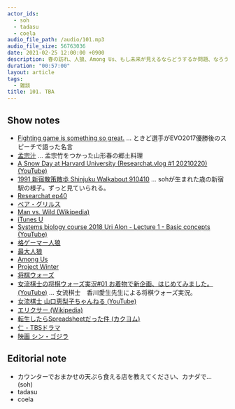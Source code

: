 ```yaml
---
actor_ids:
  - soh
  - tadasu
  - coela
audio_file_path: /audio/101.mp3
audio_file_size: 56763036
date: 2021-02-25 12:00:00 +0900
description: 春の訪れ、人狼、Among Us、もし未来が見えるならどうするか問題、なろう系小説について話しました。
duration: "00:57:00"
layout: article
tags:
  - 雑談
title: 101. TBA
---
```


## Show notes
- [Fighting game is something so great.](https://www.youtube.com/watch?v=3tN0zi8eino) ... ときど選手がEVO2017優勝後のスピーチで語った名言
- [孟宗汁](https://www.maff.go.jp/j/keikaku/syokubunka/k_ryouri/search_menu/menu/mosojiru_yamagata.html) ... 孟宗竹をつかった山形春の郷土料理
- [A Snow Day at Harvard University (Researchat.vlog #1 20210220) (YouTube)](https://www.youtube.com/watch?v=iEQpqv25QuI)
- [1991 新宿散策散歩 Shinjuku Walkabout 910410](https://www.youtube.com/watch?v=xDcyg9DIceQ) ... sohが生まれた歳の新宿駅の様子。ずっと見ていられる。
- [Researchat ep40](https://researchat.fm/episode/40)
- [ベア・グリルス](https://ja.wikipedia.org/wiki/%E3%83%99%E3%82%A2%E3%83%BB%E3%82%B0%E3%83%AA%E3%83%AB%E3%82%B9)
- [Man vs. Wild (Wikipedia)](https://en.wikipedia.org/wiki/Man_vs._Wild)
- [iTunes U](https://apps.apple.com/us/app/itunes-u/id490217893)
- [Systems biology course 2018 Uri Alon - Lecture 1 - Basic concepts (YouTube)](https://www.youtube.com/watch?v=N6VZeWuME_A)
- [格ゲーマー人狼]()
- [最大人狼]()
- [Among Us](https://store.steampowered.com/app/945360/Among_Us/)
- [Project Winter](https://store.steampowered.com/app/774861/Project_Winter/)
- [将棋ウォーズ](https://shogiwars.heroz.jp/?locale=ja)
- [女流棋士の将棋ウォーズ実況#01 お着物で新企画、はじめてみました。 (YouTube)](https://www.youtube.com/watch?v=K1h1JiRYDKo&list=PL67oYoNNmr-s71zKB7kqxKGYccm4lHUTY) ... 女流棋士　香川愛生先生による将棋ウォーズ実況。
- [女流棋士 山口恵梨子ちゃんねる (YouTube)](https://www.youtube.com/channel/UCoGxk6_LJqsk9Bo5FeWNbMg)
- [エリクサー (Wikipedia)](https://ja.wikipedia.org/wiki/%E3%82%A8%E3%83%AA%E3%82%AF%E3%82%B5%E3%83%BC)
- [転生したらSpreadsheetだった件 (カクヨム)](https://kakuyomu.jp/works/1177354054887646455)
- [仁 - TBSドラマ](https://www.tbs.co.jp/tbs-ch/item/d1738/)
- [映画 シン・ゴジラ](http://shin-godzilla.jp/)

## Editorial note
- カウンターでおまかせの天ぷら食える店を教えてください、カナダで... (soh)
- tadasu
- coela
